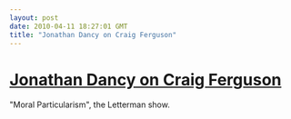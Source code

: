 ```yaml
---
layout: post
date: 2010-04-11 18:27:01 GMT
title: "Jonathan Dancy on Craig Ferguson"
---
```

# [Jonathan Dancy on Craig Ferguson](http://www.youtube.com/watch?v=hw6s3qZT3SM)

"Moral Particularism", the Letterman show.